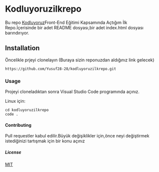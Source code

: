# Kodluyoruzilkrepo
Bu repo [Kodluyoruz](https:/kodluyoruz.org)Front-End Eğitimi Kapsamında Açtığım İlk Repo.İçerisinde bir adet README dosyası,bir adet index.html dosyası barındırıyor.

## Installation

Öncelikle prjeyi clonelayın (Buraya sizin reponuzdan aldığınız link gelecek)

```
https://github.com/Yusuf28-28/kodluyoruzilkrepo.git
```
### Usage

Projeyi cloneladıktan sonra Visual Studio Code programında açınız.

Linux için:

```
cd kodluyoruzilkrepo
code .
```

#### Contributing

Pull requestler kabul edilir.Büyük değişiklikler için,önce neyi değiştirmek istediğinizi tartışmak için bir konu açınız

##### License

[MIT](https://choosealicense.com/licenses/mit/)

